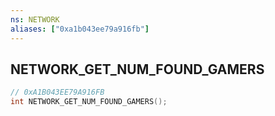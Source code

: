 ```yaml
---
ns: NETWORK
aliases: ["0xa1b043ee79a916fb"]
---
```

## NETWORK_GET_NUM_FOUND_GAMERS

```c
// 0xA1B043EE79A916FB
int NETWORK_GET_NUM_FOUND_GAMERS();
```
